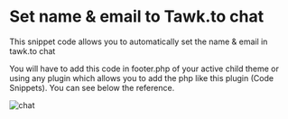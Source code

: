 # Set name & email to Tawk.to chat
This snippet code allows you to automatically set the name &amp; email in tawk.to chat 

You will have to add this code in footer.php of your active child theme or using any plugin which allows you to add the php like this plugin (Code Snippets).
You can see below the reference.

![chat](https://user-images.githubusercontent.com/106971695/182786486-c40e87fc-1f20-48f4-9161-f9e0a021742a.png)
